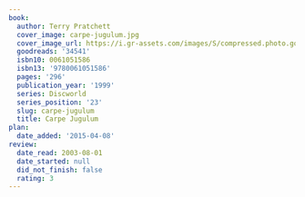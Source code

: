 ```yaml
---
book:
  author: Terry Pratchett
  cover_image: carpe-jugulum.jpg
  cover_image_url: https://i.gr-assets.com/images/S/compressed.photo.goodreads.com/books/1388895900l/34541.jpg
  goodreads: '34541'
  isbn10: 0061051586
  isbn13: '9780061051586'
  pages: '296'
  publication_year: '1999'
  series: Discworld
  series_position: '23'
  slug: carpe-jugulum
  title: Carpe Jugulum
plan:
  date_added: '2015-04-08'
review:
  date_read: 2003-08-01
  date_started: null
  did_not_finish: false
  rating: 3
---
```

